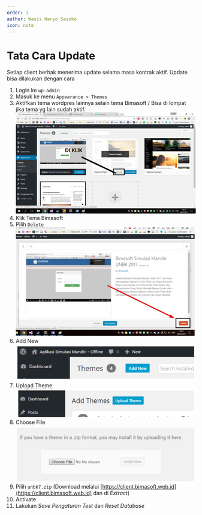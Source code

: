 ```yaml
---
order: 1
author: Wasis Haryo Sasoko
icon: note
---
```


# Tata Cara Update

Setiap client berhak menerima update selama masa kontrak aktif. Update bisa dilakukan dengan cara 

1. Login ke `wp-admin` 
2. Masuk ke menu `Appearance > Themes`
3. Aktifkan tema wordpres lainnya selain tema Bimasoft / Bisa di lompat jika tema yg lain sudah aktif.
![](../../images/051317_0355_TataCaraUpd2.png)
4. Klik Tema Bimasoft
5. Pilih `Delete`
![](../../images/delete.jpg)
6. Add New
![](../../images/Screenshot_3.jpg)
7. Upload Theme
![](../../images/Screenshot_4.jpg)
8. Choose File
![](../../images/Screenshot_5.jpg)
9. Pilih `unbk7.zip` (Download melalui [https://client.bimasoft.web.id](https://client.bimasoft.web.id) dan di *Extract*)
10. Activate
11. Lakukan *Save Pengaturan Test* dan *Reset Database*
